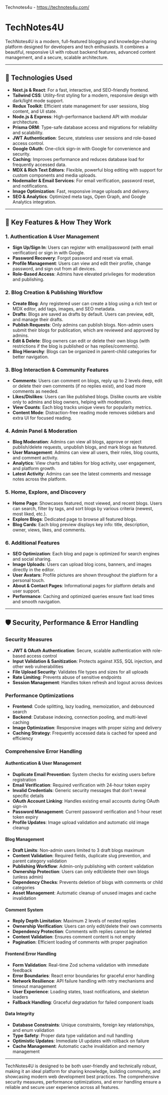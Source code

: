 Technotes4u - https://technotes4u.com/

# TechNotes4U

TechNotes4U is a modern, full-featured blogging and knowledge-sharing platform designed for developers and tech enthusiasts. It combines a beautiful, responsive UI with robust backend features, advanced content management, and a secure, scalable architecture.

---

## 🚀 Technologies Used
- **Next.js & React**: For a fast, interactive, and SEO-friendly frontend.
- **Tailwind CSS**: Utility-first styling for a modern, responsive design with dark/light mode support.
- **Redux Toolkit**: Efficient state management for user sessions, blog content, and UI state.
- **Node.js & Express**: High-performance backend API with modular architecture.
- **Prisma ORM**: Type-safe database access and migrations for reliability and scalability.
- **JWT Authentication**: Secure, stateless user sessions and role-based access control.
- **Google OAuth**: One-click sign-in with Google for convenience and security.
- **Caching**: Improves performance and reduces database load for frequently accessed data.
- **MDX & Rich Text Editors**: Flexible, powerful blog editing with support for custom components and media uploads.
- **Nodemailer & Email Services**: For email verification, password reset, and notifications.
- **Image Optimization**: Fast, responsive image uploads and delivery.
- **SEO & Analytics**: Optimized meta tags, Open Graph, and Google Analytics integration.

---

## 🌟 Key Features & How They Work

### 1. Authentication & User Management
- **Sign Up/Sign In**: Users can register with email/password (with email verification) or sign in with Google.
- **Password Recovery**: Forgot password and reset via email.
- **Profile Management**: Users can view and edit their profile, change password, and sign out from all devices.
- **Role-Based Access**: Admins have elevated privileges for moderation and publishing.

### 2. Blog Creation & Publishing Workflow
- **Create Blog**: Any registered user can create a blog using a rich text or MDX editor, add tags, images, and SEO metadata.
- **Drafts**: Blogs are saved as drafts by default. Users can preview, edit, and manage their drafts.
- **Publish Requests**: Only admins can publish blogs. Non-admin users submit their blogs for publication, which are reviewed and approved by admins.
- **Edit & Delete**: Blog owners can edit or delete their own blogs (with restrictions if the blog is published or has replies/comments).
- **Blog Hierarchy**: Blogs can be organized in parent-child categories for better navigation.

### 3. Blog Interaction & Community Features
- **Comments**: Users can comment on blogs, reply up to 2 levels deep, edit or delete their own comments (if no replies exist), and load more comments as needed.
- **Likes/Dislikes**: Users can like published blogs. Dislike counts are visible only to admins and blog owners, helping with moderation.
- **View Counts**: Each blog tracks unique views for popularity metrics.
- **Content Mode**: Distraction-free reading mode removes sidebars and extra UI for focused reading.

### 4. Admin Panel & Moderation
- **Blog Moderation**: Admins can view all blogs, approve or reject publish/delete requests, unpublish blogs, and mark blogs as featured.
- **User Management**: Admins can view all users, their roles, blog counts, and comment activity.
- **Analytics**: View charts and tables for blog activity, user engagement, and platform growth.
- **Latest Activity**: Admins can see the latest comments and message notes across the platform.

### 5. Home, Explore, and Discovery
- **Home Page**: Showcases featured, most viewed, and recent blogs. Users can search, filter by tags, and sort blogs by various criteria (newest, most liked, etc.).
- **Explore Blogs**: Dedicated page to browse all featured blogs.
- **Blog Cards**: Each blog preview displays key info: title, description, owner, views, likes, and comments.

### 6. Additional Features
- **SEO Optimization**: Each blog and page is optimized for search engines and social sharing.
- **Image Uploads**: Users can upload blog icons, banners, and images directly in the editor.
- **User Avatars**: Profile pictures are shown throughout the platform for a personal touch.
- **About & Contact Pages**: Informational pages for platform details and user support.
- **Performance**: Caching and optimized queries ensure fast load times and smooth navigation.

---

## 🛡️ Security, Performance & Error Handling

### Security Measures
- **JWT & OAuth Authentication**: Secure, scalable authentication with role-based access control
- **Input Validation & Sanitization**: Protects against XSS, SQL injection, and other web vulnerabilities
- **File Upload Security**: Validates file types and sizes for all uploads
- **Rate Limiting**: Prevents abuse of sensitive endpoints
- **Session Management**: Handles token refresh and logout across devices

### Performance Optimizations
- **Frontend**: Code splitting, lazy loading, memoization, and debounced search
- **Backend**: Database indexing, connection pooling, and multi-level caching
- **Image Optimization**: Responsive images with proper sizing and delivery
- **Caching Strategy**: Frequently accessed data is cached for speed and efficiency

### Comprehensive Error Handling

#### Authentication & User Management
- **Duplicate Email Prevention**: System checks for existing users before registration
- **Email Verification**: Required verification with 24-hour token expiry
- **Invalid Credentials**: Generic security messages that don't reveal specific details
- **OAuth Account Linking**: Handles existing email accounts during OAuth sign-in
- **Password Management**: Current password verification and 1-hour reset token expiry
- **Profile Updates**: Image upload validation and automatic old image cleanup

#### Blog Management
- **Draft Limits**: Non-admin users limited to 3 draft blogs maximum
- **Content Validation**: Required fields, duplicate slug prevention, and parent category validation
- **Publishing Workflow**: Admin-only publishing with content validation
- **Ownership Protection**: Users can only edit/delete their own blogs (unless admin)
- **Dependency Checks**: Prevents deletion of blogs with comments or child categories
- **Asset Management**: Automatic cleanup of unused images and cache invalidation

#### Comment System
- **Reply Depth Limitation**: Maximum 2 levels of nested replies
- **Ownership Verification**: Users can only edit/delete their own comments
- **Dependency Protection**: Comments with replies cannot be deleted
- **Content Validation**: Ensures comment content is not empty
- **Pagination**: Efficient loading of comments with proper pagination

#### Frontend Error Handling
- **Form Validation**: Real-time Zod schema validation with immediate feedback
- **Error Boundaries**: React error boundaries for graceful error handling
- **Network Resilience**: API failure handling with retry mechanisms and timeout management
- **User Experience**: Loading states, toast notifications, and skeleton loaders
- **Fallback Handling**: Graceful degradation for failed component loads

#### Data Integrity
- **Database Constraints**: Unique constraints, foreign key relationships, and enum validation
- **Type Safety**: Proper data type validation and null handling
- **Optimistic Updates**: Immediate UI updates with rollback on failure
- **Cache Management**: Automatic cache invalidation and memory management

---

TechNotes4U is designed to be both user-friendly and technically robust, making it an ideal platform for sharing knowledge, building community, and showcasing modern web development best practices. The comprehensive security measures, performance optimizations, and error handling ensure a reliable and secure user experience across all features.
